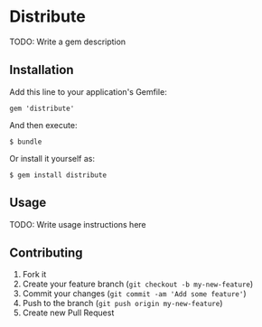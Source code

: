 # Distribute

TODO: Write a gem description

## Installation

Add this line to your application's Gemfile:

    gem 'distribute'

And then execute:

    $ bundle

Or install it yourself as:

    $ gem install distribute

## Usage

TODO: Write usage instructions here

## Contributing

1. Fork it
2. Create your feature branch (`git checkout -b my-new-feature`)
3. Commit your changes (`git commit -am 'Add some feature'`)
4. Push to the branch (`git push origin my-new-feature`)
5. Create new Pull Request
